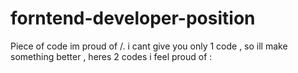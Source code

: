 # forntend-developer-position
Piece of code im proud of /.   i cant give you only 1 code , so ill make something better , heres 2 codes i feel proud of :
